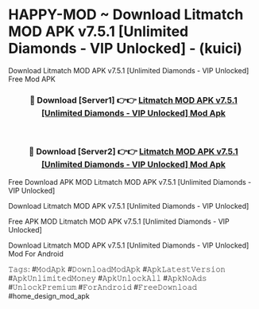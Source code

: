 # HAPPY-MOD ~ Download Litmatch MOD APK v7.5.1 [Unlimited Diamonds - VIP Unlocked] - (kuici)
Download Litmatch MOD APK v7.5.1 [Unlimited Diamonds - VIP Unlocked] Free Mod APK

<div align="center">
<h3>🔴 Download [Server1] 👉👉 <a href="https://apk-comot.site?title=Litmatch_MOD_APK_v7.5.1_[Unlimited_Diamonds_-_VIP_Unlocked]">Litmatch MOD APK v7.5.1 [Unlimited Diamonds - VIP Unlocked] Mod Apk</a></h3><br>

<h3>🔴 Download [Server2] 👉👉 <a href="https://apk-comot.site?title=Litmatch_MOD_APK_v7.5.1_[Unlimited_Diamonds_-_VIP_Unlocked]">Litmatch MOD APK v7.5.1 [Unlimited Diamonds - VIP Unlocked] Mod Apk</a></h3>
</div>


Free Download APK MOD Litmatch MOD APK v7.5.1 [Unlimited Diamonds - VIP Unlocked]

Download Litmatch MOD APK v7.5.1 [Unlimited Diamonds - VIP Unlocked] 

Free APK MOD Litmatch MOD APK v7.5.1 [Unlimited Diamonds - VIP Unlocked] 

Download Litmatch MOD APK v7.5.1 [Unlimited Diamonds - VIP Unlocked] Mod For Android

𝚃𝚊𝚐𝚜: #𝙼𝚘𝚍𝙰𝚙𝚔 #𝙳𝚘𝚠𝚗𝚕𝚘𝚊𝚍𝙼𝚘𝚍𝙰𝚙𝚔 #𝙰𝚙𝚔𝙻𝚊𝚝𝚎𝚜𝚝𝚅𝚎𝚛𝚜𝚒𝚘𝚗 #𝙰𝚙𝚔𝚄𝚗𝚕𝚒𝚖𝚒𝚝𝚎𝚍𝙼𝚘𝚗𝚎𝚢 #𝙰𝚙𝚔𝚄𝚗𝚕𝚘𝚌𝚔𝙰𝚕𝚕 #𝙰𝚙𝚔𝙽𝚘𝙰𝚍𝚜 #𝚄𝚗𝚕𝚘𝚌𝚔𝙿𝚛𝚎𝚖𝚒𝚞𝚖 #𝙵𝚘𝚛𝙰𝚗𝚍𝚛𝚘𝚒𝚍 #𝙵𝚛𝚎𝚎𝙳𝚘𝚠𝚗𝚕𝚘𝚊𝚍 #home_design_mod_apk